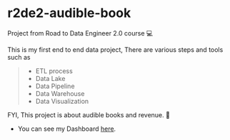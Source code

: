 # r2de2-audible-book
Project from Road to Data Engineer 2.0 course 💻

This is my first end to end data project, There are various steps and tools such as
> - ETL process
> - Data Lake
> - Data Pipeline
> - Data Warehouse
> - Data Visualization

FYI, This project is about audible books and revenue. 📘
- You can see my Dashboard [here](https://datastudio.google.com/reporting/f8d6a5a7-8c9d-424d-90aa-09e3f16faa63/page/sBUnC).

